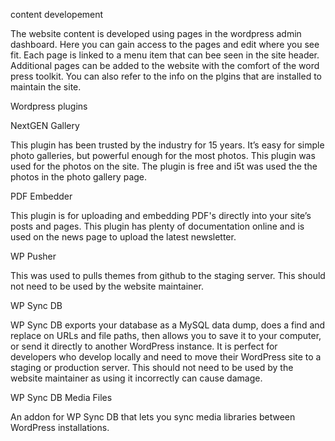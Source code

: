 [//]: # (Think about someone &#40;perhaps the client&#41; who already knows WordPress taking over the)

[//]: # (running of the site itself: how do they add new content – as a page or a post? In what category? You may have used a plugin for a calendar of events or something, which needs to be described. Do not recreate WordPress documentation, but clearly explain to the client’s site maintainer how this)

[//]: # (particular site is organised and can be updated.)

content developement

The website content is developed using pages in the wordpress admin dashboard. Here you can gain access to the pages and edit where you see fit. Each page is linked to a menu item that can bee seen in the site header. Additional pages can be added to the website with the comfort of the word press toolkit. You can also refer to the info on the plgins that are installed to maintain the site.

Wordpress plugins

NextGEN Gallery

This plugin has been trusted by the industry for 15 years. It’s easy for simple photo galleries, but powerful enough for the most photos. This plugin was used for the photos on the site. The plugin is free  and i5t was used the the photos in the photo gallery page.
	
PDF Embedder

This plugin is for uploading and embedding PDF's directly into your site’s posts and pages. This plugin has plenty of documentation online and is used on the news page to upload the latest newsletter. 
	
WP Pusher

This was used to pulls themes from github to the staging server.
This should not need to be used by the website maintainer.

WP Sync DB

WP Sync DB exports your database as a MySQL data dump, does a find and replace on URLs and file paths, then allows you to save it to your computer, or send it directly to another WordPress instance. It is perfect for developers who develop locally and need to move their WordPress site to a staging or production server.
This should not need to be used by the website maintainer as using it incorrectly can cause damage.

WP Sync DB Media Files

An addon for WP Sync DB that lets you sync media libraries between WordPress installations.
